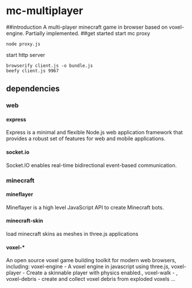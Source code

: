 # mc-multiplayer
##introduction
A multi-player minecraft game in browser based on voxel-engine. Partially implemented.
##get started
start mc proxy
```
node proxy.js
```
start http server
```
browserify client.js -o bundle.js
beefy client.js 9967
```

## dependencies
### web
#### express
Express is a minimal and flexible Node.js web application framework that provides a robust set of features for web and mobile applications.
#### socket.io
Socket.IO enables real-time bidirectional event-based communication.
### minecraft
#### mineflayer
Mineflayer is a high level JavaScript API to create Minecraft bots.
#### minecraft-skin
load minecraft skins as meshes in three.js applications
#### voxel-*
An open source voxel game building toolkit for modern web browsers, including:
voxel-engine - A voxel engine in javascript using three.js,
voxel-player - Create a skinnable player with physics enabled.,
voxel-walk - ,
voxel-debris - create and collect voxel debris from exploded voxels
...
